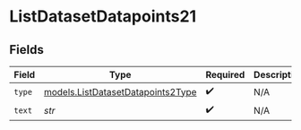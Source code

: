 # ListDatasetDatapoints21


## Fields

| Field                                                                        | Type                                                                         | Required                                                                     | Description                                                                  |
| ---------------------------------------------------------------------------- | ---------------------------------------------------------------------------- | ---------------------------------------------------------------------------- | ---------------------------------------------------------------------------- |
| `type`                                                                       | [models.ListDatasetDatapoints2Type](../models/listdatasetdatapoints2type.md) | :heavy_check_mark:                                                           | N/A                                                                          |
| `text`                                                                       | *str*                                                                        | :heavy_check_mark:                                                           | N/A                                                                          |